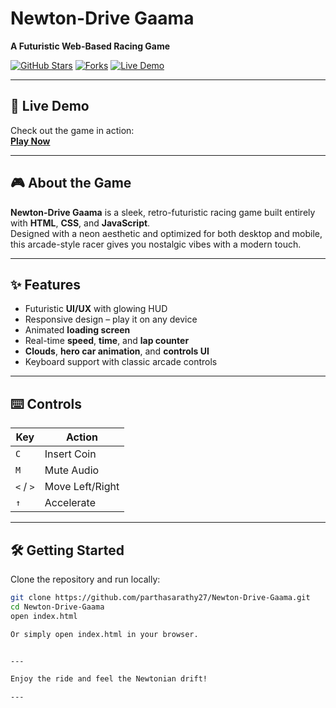# Newton-Drive Gaama  
**A Futuristic Web-Based Racing Game**

[![GitHub Stars](https://img.shields.io/github/stars/parthasarathy27/Newton-Drive-Gaama?style=for-the-badge)](https://github.com/parthasarathy27/Newton-Drive-Gaama/stargazers)
[![Forks](https://img.shields.io/github/forks/parthasarathy27/Newton-Drive-Gaama?style=for-the-badge)](https://github.com/parthasarathy27/Newton-Drive-Gaama/fork)
[![Live Demo](https://img.shields.io/badge/DEMO-LIVE-blue?style=for-the-badge&logo=github)](https://parthasarathy27.github.io/Newton-Drive-Gaama/)

---

## 🚀 Live Demo

Check out the game in action:  
[**Play Now**](https://parthasarathy27.github.io/Newton-Drive-Gaama/)

---

## 🎮 About the Game

**Newton-Drive Gaama** is a sleek, retro-futuristic racing game built entirely with **HTML**, **CSS**, and **JavaScript**.  
Designed with a neon aesthetic and optimized for both desktop and mobile, this arcade-style racer gives you nostalgic vibes with a modern touch.

---

## ✨ Features

- Futuristic **UI/UX** with glowing HUD
- Responsive design – play it on any device
- Animated **loading screen**
- Real-time **speed**, **time**, and **lap counter**
- **Clouds**, **hero car animation**, and **controls UI**
- Keyboard support with classic arcade controls

---

## ⌨️ Controls

| Key | Action            |
|-----|-------------------|
| `C` | Insert Coin       |
| `M` | Mute Audio        |
| `<` / `>` | Move Left/Right |
| `↑` | Accelerate        |

---

## 🛠️ Getting Started

Clone the repository and run locally:

```bash
git clone https://github.com/parthasarathy27/Newton-Drive-Gaama.git
cd Newton-Drive-Gaama
open index.html

Or simply open index.html in your browser.


---

Enjoy the ride and feel the Newtonian drift!

---
